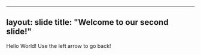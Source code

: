 ---
layout: slide
title: "Welcome to our second slide!"
--
Hello World!
Use the left arrow to go back!
